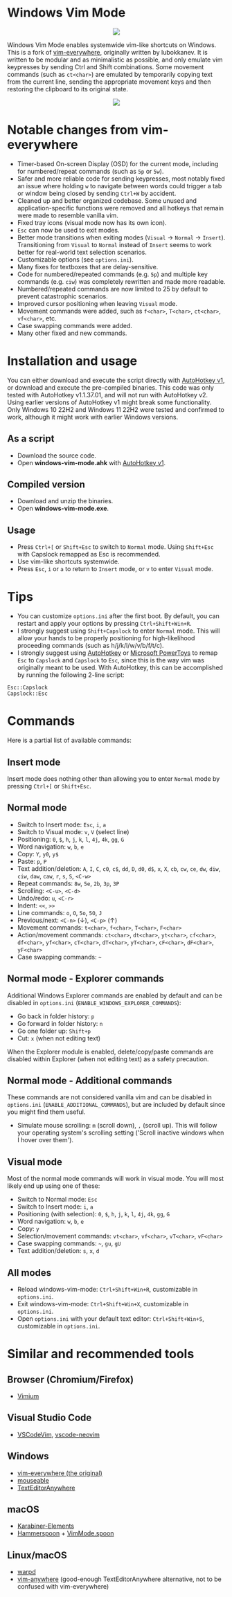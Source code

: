 # Windows Vim Mode

<p align="center">
  <img src="icons/transparent-white.ico" />
</p>

Windows Vim Mode enables systemwide vim-like shortcuts on Windows. This is a fork of [vim-everywhere](https://github.com/lubokkanev/vim-everywhere), originally written by lubokkanev. It is written to be modular and as minimalistic as possible, and only emulate vim keypresses by sending Ctrl and Shift combinations. Some movement commands (such as `ct<char>`) are emulated by temporarily copying text from the current line, sending the appropriate movement keys and then restoring the clipboard to its original state.

<p align="center">
  <img src="demo.gif" />
</p>

# Notable changes from vim-everywhere
- Timer-based On-screen Display (OSD) for the current mode, including for numbered/repeat commands (such as `5p` or `5w`).
- Safer and more reliable code for sending keypresses, most notably fixed an issue where holding `w` to navigate between words could trigger a tab or window being closed by sending `Ctrl+W` by accident.
- Cleaned up and better organized codebase. Some unused and application-specific functions were removed and all hotkeys that remain were made to resemble vanilla vim.
- Fixed tray icons (visual mode now has its own icon).
- `Esc` can now be used to exit modes.
- Better mode transitions when exiting modes (`Visual` &rarr; `Normal` &rarr; `Insert`). Transitioning from `Visual` to `Normal` instead of `Insert` seems to work better for real-world text selection scenarios.
- Customizable options (see `options.ini`).
- Many fixes for textboxes that are delay-sensitive.
- Code for numbered/repeated commands (e.g. `5p`) and multiple key commands (e.g. `ciw`) was completely rewritten and made more readable.
- Numbered/repeated commands are now limited to 25 by default to prevent catastrophic scenarios.
- Improved cursor positioning when leaving `Visual` mode.
- Movement commands were added, such as `f<char>`, `T<char>`, `ct<char>`, `vf<char>`, etc.
- Case swapping commands were added.
- Many other fixed and new commands.

# Installation and usage

You can either download and execute the script directly with [AutoHotkey v1](https://github.com/AutoHotkey/AutoHotkey/releases/tag/v1.1.37.01), or download and execute the pre-compiled binaries. This code was only tested with AutoHotkey v1.1.37.01, and will not run with AutoHotkey v2. Using earlier versions of AutoHotkey v1 might break some functionality. Only Windows 10 22H2 and Windows 11 22H2 were tested and confirmed to work, although it might work with earlier Windows versions.

## As a script
- Download the source code.
- Open **windows-vim-mode.ahk** with [AutoHotkey v1](https://github.com/AutoHotkey/AutoHotkey/releases/tag/v1.1.37.01).

## Compiled version
- Download and unzip the binaries.
- Open **windows-vim-mode.exe**.

## Usage
- Press `Ctrl+[` or `Shift+Esc` to switch to `Normal` mode. Using `Shift+Esc` with Capslock remapped as Esc is recommended.
- Use vim-like shortcuts systemwide.
- Press `Esc`, `i` or `a` to return to `Insert` mode, or `v` to enter `Visual` mode.

# Tips

- You can customize `options.ini` after the first boot. By default, you can restart and apply your options by pressing `Ctrl+Shift+Win+R`.
- I strongly suggest using `Shift+Capslock` to enter `Normal` mode. This will allow your hands to be properly positioning for high-likelihood proceeding commands (such as h/j/k/l/w/v/b/f/t/c).
- I strongly suggest using [AutoHotkey](https://github.com/AutoHotkey/AutoHotkey) or [Microsoft PowerToys](https://github.com/microsoft/PowerToys) to remap `Esc` to `Capslock` and `Capslock` to `Esc`, since this is the way vim was originally meant to be used. With AutoHotkey, this can be accomplished by running the following 2-line script:
```
Esc::Capslock
Capslock::Esc
```

# Commands

Here is a partial list of available commands:

## Insert mode

Insert mode does nothing other than allowing you to enter `Normal` mode by pressing `Ctrl+[` or `Shift+Esc`.

## Normal mode

- Switch to Insert mode: `Esc`, `i`, `a`
- Switch to Visual mode: `v`, `V` (select line)
- Positioning: `0`, `$`, `h`, `j`, `k`, `l`, `4j`, `4k`, `gg`, `G`
- Word navigation: `w`, `b`, `e`
- Copy: `Y`, `y0`, `y$`
- Paste: `p`, `P`
- Text addition/deletion: `A`, `I`, `C`, `c0`, `c$`, `dd`, `D`, `d0`, `d$`, `x`, `X`, `cb`, `cw`, `ce`, `dw`, `diw`, `ciw`, `daw`, `caw`, `r`, `s`, `S`, `<C-w>`
- Repeat commands: `8w`, `5e`, `2b`, `3p`, `3P`
- Scrolling: `<C-u>`, `<C-d>`
- Undo/redo: `u`, `<C-r>`
- Indent: `<<`, `>>`
- Line commands: `o`, `O`, `5o`, `5O`, `J`
- Previous/next: `<C-n>` (&darr;), `<C-p>` (&uarr;)
- Movement commands: `t<char>`, `f<char>`, `T<char>`, `F<char>`
- Action/movement commands: `ct<char>`, `dt<char>`, `yt<char>`, `cf<char>`, `df<char>`, `yf<char>`, `cT<char>`, `dT<char>`, `yT<char>`, `cF<char>`, `dF<char>`, `yF<char>`
- Case swapping commands: `~`

## Normal mode - Explorer commands

Additional Windows Explorer commands are enabled by default and can be disabled in `options.ini` (`ENABLE_WINDOWS_EXPLORER_COMMANDS`):
- Go back in folder history: `p`
- Go forward in folder history: `n`
- Go one folder up: `Shift+p`
- Cut: `x` (when not editing text)

When the Explorer module is enabled, delete/copy/paste commands are disabled within Explorer (when not editing text) as a safety precaution.

## Normal mode - Additional commands

These commands are not considered vanilla vim and can be disabled in `options.ini` (`ENABLE_ADDITIONAL_COMMANDS`), but are included by default since you might find them useful.

- Simulate mouse scrolling: `m` (scroll down), `,` (scroll up). This will follow your operating system's scrolling setting ('Scroll inactive windows when I hover over them').

## Visual mode

Most of the normal mode commands will work in visual mode. You will most likely end up using one of these:

- Switch to Normal mode: `Esc`
- Switch to Insert mode: `i`, `a`
- Positioning (with selection): `0`, `$`, `h`, `j`, `k`, `l`, `4j`, `4k`, `gg`, `G`
- Word navigation: `w`, `b`, `e`
- Copy: `y`
- Selection/movement commands: `vt<char>`, `vf<char>`, `vT<char>`, `vF<char>`
- Case swapping commands: `~`, `gu`, `gU`
- Text addition/deletion: `s`, `x`, `d`

## All modes

- Reload windows-vim-mode: `Ctrl+Shift+Win+R`, customizable in `options.ini`.
- Exit windows-vim-mode: `Ctrl+Shift+Win+X`, customizable in `options.ini`.
- Open `options.ini` with your default text editor: `Ctrl+Shift+Win+S`, customizable in `options.ini`.

# Similar and recommended tools

## Browser (Chromium/Firefox)

- [Vimium](https://github.com/philc/vimium)

## Visual Studio Code

- [VSCodeVim](https://github.com/VSCodeVim/Vim), [vscode-neovim](https://github.com/vscode-neovim/vscode-neovim)

## Windows

- [vim-everywhere (the original)](https://github.com/lubokkanev/vim-everywhere)
- [mouseable](https://github.com/wirekang/mouseable)
- [TextEditorAnywhere](https://www.listary.com/text-editor-anywhere)

## macOS

- [Karabiner-Elements](https://github.com/pqrs-org/Karabiner-Elements)
- [Hammerspoon](https://github.com/Hammerspoon/hammerspoon) + [VimMode.spoon](https://github.com/dbalatero/VimMode.spoon)

## Linux/macOS

- [warpd](https://github.com/rvaiya/warpd)
- [vim-anywhere](https://github.com/cknadler/vim-anywhere) (good-enough TextEditorAnywhere alternative, not to be confused with vim-everywhere)